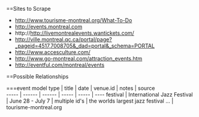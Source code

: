==Sites to Scrape
* http://www.tourisme-montreal.org/What-To-Do
* http://events.montreal.com
* http://http://livemontrealevents.wantickets.com/
* http://ville.montreal.qc.ca/portal/page?_pageid=4517,7008705&_dad=portal&_schema=PORTAL
* http://www.accesculture.com/
* http://www.go-montreal.com/attraction_events.htm
* http://eventful.com/montreal/events


==Possible Relationships

===event model
 type |  title |  date  | venue.id | notes | source  
----- | ------ | ------ | ----- | ----- | ----
festival | International Jazz Festival | June 28 - July 7 | multiple id's | the worlds largest jazz festival ... | tourisme-montreal.org 



